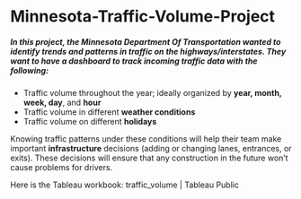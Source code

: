 # Minnesota-Traffic-Volume-Project

##### In this project, the Minnesota Department Of Transportation wanted to identify trends and patterns in traffic on the highways/interstates. They want to have a dashboard to track incoming traffic data with the following:
* Traffic volume throughout the year; ideally organized by **year, month, week, day**, and **hour**
* Traffic volume in different **weather conditions**
* Traffic volume on different **holidays**

Knowing traffic patterns under these conditions will help their team make important **infrastructure** decisions (adding or changing lanes, entrances, or exits). These decisions will ensure that any construction in the future won’t cause problems for drivers.

Here is the Tableau workbook: traffic_volume | Tableau Public
